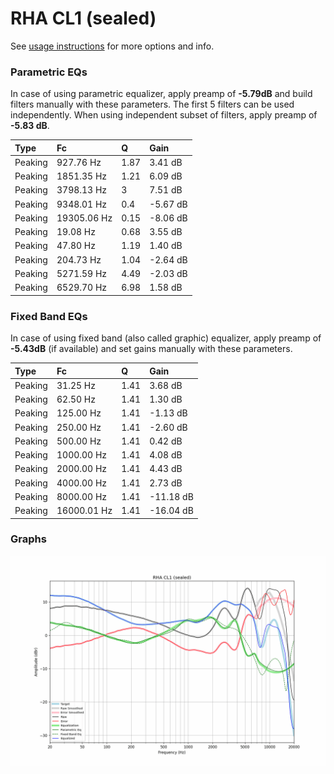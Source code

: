 # RHA CL1 (sealed)
See [usage instructions](https://github.com/jaakkopasanen/AutoEq#usage) for more options and info.

### Parametric EQs
In case of using parametric equalizer, apply preamp of **-5.79dB** and build filters manually
with these parameters. The first 5 filters can be used independently.
When using independent subset of filters, apply preamp of **-5.83 dB**.

| Type    | Fc          |    Q | Gain     |
|:--------|:------------|:-----|:---------|
| Peaking | 927.76 Hz   | 1.87 | 3.41 dB  |
| Peaking | 1851.35 Hz  | 1.21 | 6.09 dB  |
| Peaking | 3798.13 Hz  | 3    | 7.51 dB  |
| Peaking | 9348.01 Hz  | 0.4  | -5.67 dB |
| Peaking | 19305.06 Hz | 0.15 | -8.06 dB |
| Peaking | 19.08 Hz    | 0.68 | 3.55 dB  |
| Peaking | 47.80 Hz    | 1.19 | 1.40 dB  |
| Peaking | 204.73 Hz   | 1.04 | -2.64 dB |
| Peaking | 5271.59 Hz  | 4.49 | -2.03 dB |
| Peaking | 6529.70 Hz  | 6.98 | 1.58 dB  |

### Fixed Band EQs
In case of using fixed band (also called graphic) equalizer, apply preamp of **-5.43dB**
(if available) and set gains manually with these parameters.

| Type    | Fc          |    Q | Gain      |
|:--------|:------------|:-----|:----------|
| Peaking | 31.25 Hz    | 1.41 | 3.68 dB   |
| Peaking | 62.50 Hz    | 1.41 | 1.30 dB   |
| Peaking | 125.00 Hz   | 1.41 | -1.13 dB  |
| Peaking | 250.00 Hz   | 1.41 | -2.60 dB  |
| Peaking | 500.00 Hz   | 1.41 | 0.42 dB   |
| Peaking | 1000.00 Hz  | 1.41 | 4.08 dB   |
| Peaking | 2000.00 Hz  | 1.41 | 4.43 dB   |
| Peaking | 4000.00 Hz  | 1.41 | 2.73 dB   |
| Peaking | 8000.00 Hz  | 1.41 | -11.18 dB |
| Peaking | 16000.01 Hz | 1.41 | -16.04 dB |

### Graphs
![](./RHA%20CL1%20(sealed).png)